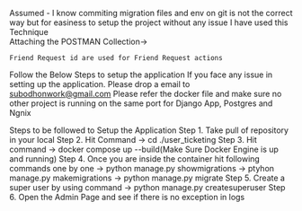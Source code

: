 Assumed -
I know commiting migration files and env on git is not the correct way but for easiness to setup the project without any issue I have used this Technique   
Attaching the POSTMAN Collection->

    Friend Request id are used for Friend Request actions 
Follow the Below Steps to setup the application
If you face any issue in setting up the application. Please drop a email to subodhonwork@gmail.com
Please refer the docker file and make sure no other project is running on the same port for Django App, Postgres and Ngnix



Steps to be followed to Setup the Application 
Step 1. Take pull of repository in your local
Step 2. Hit Command -> cd ./user_ticketing
Step 3. Hit command -> docker compose up --build(Make Sure Docker Engine is up and running)
Step 4. Once you are inside the container hit following commands one by one -> python manage.py showmigrations
                                                                            -> ptyhon manage.py makemigrations
                                                                            -> python manage.py migrate
Step 5. Create a super user by using command -> python manage.py createsuperuser
Step 6. Open the Admin Page and see if there is no exception in logs
                                                    


